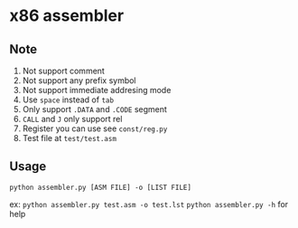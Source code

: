 # x86 assembler

## Note

1. Not support comment
2. Not support any prefix symbol
3. Not support immediate addresing mode
4. Use `space` instead of `tab`
5. Only support `.DATA` and `.CODE` segment
6. `CALL` and `J` only support rel
7. Register you can use see `const/reg.py`
8. Test file at `test/test.asm`

## Usage

`python assembler.py [ASM FILE] -o [LIST FILE]`

ex: `python assembler.py test.asm -o test.lst`
`python assembler.py -h` for help
